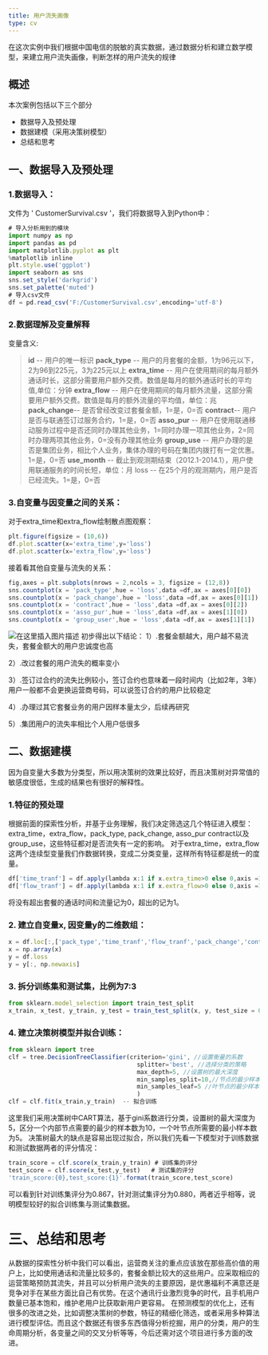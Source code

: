 ```yaml
---
title: 用户流失画像
type: cv
---
```


在这次实例中我们根据中国电信的脱敏的真实数据，通过数据分析和建立数学模型，来建立用户流失画像，判断怎样的用户流失的规律

## 概述
本次案例包括以下三个部分

- 数据导入及预处理
- 数据建模（采用决策树模型）
- 总结和思考

## 一、数据导入及预处理
### 1.数据导入：

文件为 ' CustomerSurvival.csv '，我们将数据导入到Python中：
```javascript
# 导入分析用到的模块
import numpy as np
import pandas as pd
import matplotlib.pyplot as plt
%matplotlib inline
plt.style.use('ggplot')
import seaborn as sns
sns.set_style('darkgrid')
sns.set_palette('muted')
# 导入csv文件
df = pd.read_csv('F:/CustomerSurvival.csv',encoding='utf-8')
```
### 2.数据理解及变量解释
变量含义:
>**id**  -- 用户的唯一标识
 **pack_type**  -- 用户的月套餐的金额，1为96元以下，2为96到225元，3为225元以上
 **extra_time**  -- 用户在使用期间的每月额外通话时长，这部分需要用户额外交费。数值是每月的额外通话时长的平均值,单位：分钟
**extra_flow**  -- 用户在使用期间的每月额外流量，这部分需要用户额外交费。数值是每月的额外流量的平均值，单位：兆
**pack_change**-- 是否曾经改变过套餐金额，1=是，0=否
**contract**-- 用户是否与联通签订过服务合约，1=是，0=否
**asso_pur** -- 用户在使用联通移动服务过程中是否还同时办理其他业务，1=同时办理一项其他业务，2=同时办理两项其他业务，0=没有办理其他业务
**group_use** -- 用户办理的是否是集团业务，相比个人业务，集体办理的号码在集团内拨打有一定优惠。1=是，0=否
**use_month** -- 截止到观测期结束（2012.1-2014.1），用户使用联通服务的时间长短，单位：月
loss -- 在25个月的观测期内，用户是否已经流失。1=是，0=否
### 3.自变量与因变量之间的关系：
对于extra_time和extra_flow绘制散点图观察：
```javascript
plt.figure(figsize = (10,6))
df.plot.scatter(x='extra_time',y='loss')
df.plot.scatter(x='extra_flow',y='loss')
```

接着看其他自变量与流失的关系：
```javascript
fig,axes = plt.subplots(nrows = 2,ncols = 3, figsize = (12,8))
sns.countplot(x = 'pack_type',hue = 'loss',data =df,ax = axes[0][0])
sns.countplot(x = 'pack_change',hue = 'loss',data =df,ax = axes[0][1])
sns.countplot(x = 'contract',hue = 'loss',data =df,ax = axes[0][2])
sns.countplot(x = 'asso_pur',hue = 'loss',data =df,ax = axes[1][0])
sns.countplot(x = 'group_user',hue = 'loss',data =df,ax = axes[1][1])
```

![在这里插入图片描述](https://img-blog.csdn.net/20181016002259303?watermark/2/text/aHR0cHM6Ly9ibG9nLmNzZG4ubmV0L05ldmVybW9yZTUxMg==/font/5a6L5L2T/fontsize/400/fill/I0JBQkFCMA==/dissolve/70)
初步得出以下结论：
1）.套餐金额越大，用户越不易流失，套餐金额大的用户忠诚度也高

2）.改过套餐的用户流失的概率变小

3）.签订过合约的流失比例较小，签订合约也意味着一段时间内（比如2年，3年）用户一般都不会更换运营商号码，可以说签订合约的用户比较稳定

4）.办理过其它套餐业务的用户因样本量太少，后续再研究

5）.集团用户的流失率相比个人用户低很多
## 二、数据建模
因为自变量大多数为分类型，所以用决策树的效果比较好，而且决策树对异常值的敏感度很低，生成的结果也有很好的解释性。
### 1.特征的预处理
根据前面的探索性分析，并基于业务理解，我们决定筛选这几个特征进入模型：
extra_time，extra_flow，pack_type, pack_change, asso_pur
contract以及group_use，这些特征都对是否流失有一定的影响。
对于extra_time，extra_flow这两个连续型变量我们作数据转换，变成二分类变量，这样所有特征都是统一的度量。
```javascript
df['time_tranf'] = df.apply(lambda x:1 if x.extra_time>0 else 0,axis =1)
df['flow_tranf'] = df.apply(lambda x:1 if x.extra_flow>0 else 0,axis =1)
```
将没有超出套餐的通话时间和流量记为0，超出的记为1。
### 2. 建立自变量x, 因变量y的二维数组：
```javascript
x = df.loc[:,['pack_type','time_tranf','flow_tranf','pack_change','contract','asso_pur','group_user']]
x = np.array(x)
y = df.loss
y = y[:, np.newaxis]
```
### 3. 拆分训练集和测试集，比例为7:3
```javascript
from sklearn.model_selection import train_test_split
x_train, x_test, y_train, y_test = train_test_split(x, y, test_size = 0.3)
```
### 4. 建立决策树模型并拟合训练：
```javascript
from sklearn import tree
clf = tree.DecisionTreeClassifier(criterion='gini', //设置衡量的系数
                                    splitter='best', //选择分类的策略
                                    max_depth=5, //设置树的最大深度
                                    min_samples_split=10,//节点的最少样本数
                                    min_samples_leaf=5 //叶节点的最少样本数
                                    )
clf = clf.fit(x_train,y_train)  -- 拟合训练
```

这里我们采用决策树中CART算法，基于gini系数进行分类，设置树的最大深度为5，区分一个内部节点需要的最少的样本数为10，一个叶节点所需要的最小样本数为5。
决策树最大的缺点是容易出现过拟合，所以我们先看一下模型对于训练数据和测试数据两者的评分情况：
```javascript
train_score = clf.score(x_train,y_train) # 训练集的评分
test_score = clf.score(x_test,y_test)   # 测试集的评分
'train_score:{0},test_score:{1}'.format(train_score,test_score)
```


可以看到针对训练集评分为0.867，针对测试集评分为0.880，两者近乎相等，说明模型较好的拟合训练集与测试集数据。

# 三、总结和思考

从数据的探索性分析中我们可以看出，运营商关注的重点应该放在那些高价值的用户上，比如使用通话和流量比较多的，套餐金额比较大的这些用户。应采取相应的运营策略预防其流失，并且可以分析用户流失的主要原因，是优惠福利不满意还是竞争对手在某些方面比自己有优势。在这个通讯行业激烈竞争的时代，且手机用户数量已基本饱和，维护老用户比获取新用户更容易。
在预测模型的优化上，还有很多的改进之处，比如调整决策树的参数，特征的精细化筛选，或者采用多种算法进行模型评估。而且这个数据还有很多东西值得分析挖掘，用户的分类，用户的生命周期分析，各变量之间的交叉分析等等，今后还需对这个项目进行多方面的改进。
